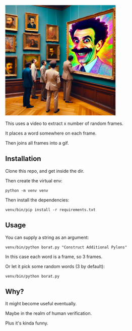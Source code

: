 <img src="borat.jpg" width="350">

This uses a video to extract x number of random frames.

It places a word somewhere on each frame.

Then joins all frames into a gif.

## Installation

Clone this repo, and get inside the dir.

Then create the virtual env:

```
python -m venv venv
```

Then install the dependencies:

```
venv/bin/pip install -r requirements.txt
```

## Usage

You can supply a string as an argument:

```
venv/bin/python borat.py "Construct Additional Pylons"
```

In this case each word is a frame, so 3 frames.

Or let it pick some random words (3 by default):

```
venv/bin/python borat.py
```

## Why?

It might become useful eventually.

Maybe in the realm of human verification.

Plus it's kinda funny.